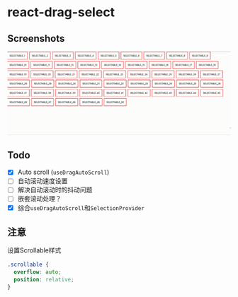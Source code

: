 # react-drag-select

## Screenshots

![](./screenshots/select.gif)

## Todo

- [x] Auto scroll (`useDragAutoScroll`)
- [ ] 自动滚动速度设置
- [ ] 解决自动滚动时的抖动问题
- [ ] 嵌套滚动处理？
- [x] 综合`useDragAutoScroll`和`SelectionProvider`

## 注意

设置Scrollable样式

```css
.scrollable {
  overflow: auto;
  position: relative;
}
```
